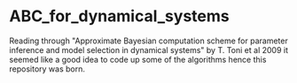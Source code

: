 # ABC_for_dynamical_systems
Reading through "Approximate Bayesian computation scheme for parameter inference and model selection in dynamical systems" by T. Toni et al 2009 it seemed like a good idea to code up some of the algorithms hence this repository was born.
